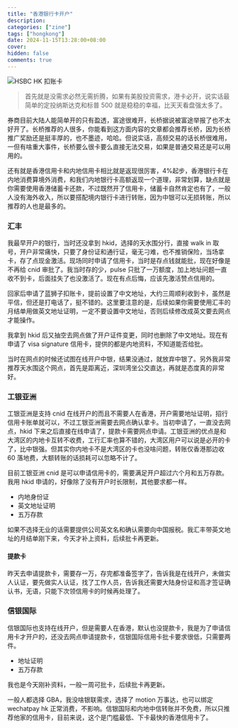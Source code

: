 ```yaml
---
title: "香港银行卡开户"
description:
categories: ["zine"]
tags: ["hongkong"]
date: 2024-11-15T13:28:00+08:00
cover:
hidden: false
comments: true
---
```


![HSBC HK 扣账卡](https://static.fatesinger.com/2024/11/jg31jxyxrwjutb6g.jpg)

> 首先就是没需求必然无需折腾，如果有美股投资需求，港卡必开，说实话最简单的定投纳斯达克和标普 500 就是稳稳的幸福，比天天看盘强太多了。

券商目前大陆人能简单开的只有盈透，富途很难开，长桥据说被富途举报了也不太好开了。长桥推荐的人很多，你能看到这方面内容的文章都会推荐长桥，因为长桥推广奖励还是挺丰厚的，也不墨迹，哈哈。但说实话，高频交易的话长桥很难用，一但有啥重大事件，长桥要么很卡要么直接无法交易，如果是普通交易还是可以用用的。

还有就是香港信用卡和内地信用卡相比就是返现很厉害，4%起步，香港银行卡在内地消费算境外消费，和我们内地银行卡高额返现一个道理，非常划算，缺点就是你需要使用香港储蓄卡还款，不过既然开了信用卡，储蓄卡自然肯定也有了，一般人没有海外收入，所以要搭配境内银行卡进行转账，因为中银可以无损转账，所以推荐的人也是最多的。

### 汇丰

我最早开户的银行，当时还没拿到 hkid，选择的天水围分行，直接 walk in 取号，开户非常痛快，只要了身份证和通行证，毫无刁难，也不推销保险，当场拿卡，存了点现金激活。现场同时申请了信用卡，当时是存点钱就能批，现在好像是不再给 cnid 审批了。我当时存的少，pulse 只批了一万额度，加上地址问题一直收不到卡，后面挂失了也没激活了。现在有点后悔，应该先激活赞点信用的。

回家后申请了蓝狮子扣账卡，提前设置了中文地址，大约三周顺利收到卡，虽然是平信，但还是打电话了，挺不错的。这里要注意的是，后续如果你需要使用汇丰的月结单用做英文地址证明，一定不要设置中文地址，否则后续修改成英文要去网点才能操作。

我拿到 hkid 后又抽空去网点做了开户证件变更，同时也删除了中文地址。现在有申请了 visa signature 信用卡，提供的都是内地资料，不知道能否给批。

当时在网点的时候还试图在线开户中银，结果没通过，就放弃中银了。另外我非常推荐天水围这个网点，首先是距离近，深圳湾坐公交直达，再就是态度真的非常好。

### 工银亚洲

工银亚洲是支持 cnid 在线开户的而且不需要人在香港，开户需要地址证明，招行信用卡账单就可以，不过工银亚洲需要去网点确认拿卡。当初申请了，一直没去网点，hkid 下来之后直接在线申请了，提款卡需要网点申请。工银亚洲的优点是和大湾区的内地卡互转不收费，工行汇率也算不错的，大湾区用户可以说是必开的卡了，比中银强。但其实你内地卡不是大湾区的卡也没啥问题，转账仅香港那边收 60 落地费，大额转账的话损耗可以忽略不计了。

目前工银亚洲 cnid 是可以申请信用卡的，需要满足开户超过六个月和五万存款。我用 hkid 申请的，好像除了没有开户时长限制，其他要求都一样。

-   内地身份证
-   英文地址证明
-   五万存款

如果不选择无业的话需要提供公司英文名和确认需要向中国报税。我汇丰带英文地址的月结单刚下来，今天才补上资料，后续批卡再更新。

#### 提款卡

昨天去申请提款卡，需要存一万，存完都准备签字了，告诉我是在线开户，未做实人认证，要先做实人认证，找了工作人员，告诉我还需要大陆身份证和高才签证确认书，无语，只能下次领信用卡的时候再处理了。

### 信银国际

信银国际也支持在线开户，但是需要人在香港，默认也没提款卡，我是为了申请信用卡才开户的，还没去网点申请提款卡，信银国际信用卡批卡要求很低，只需要两件。

-   地址证明
-   五万存款

我也是今天刚补资料，一般一周可批卡，后续批卡再更新。

一般人都选择 GBA，我没啥银联需求，选择了 motion 万事达，也可以绑定 wechatpay hk 正常消费，不影响。信银国际和内地中信转账并不免费，所以只推荐他家的信用卡，目前来说，这个是门槛最低、下卡最快的香港信用卡了。
